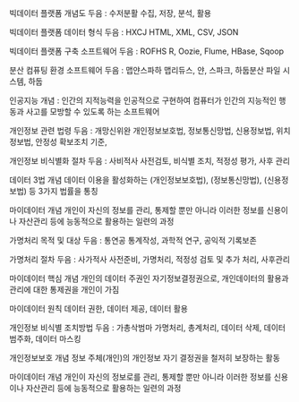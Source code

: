 빅데이터 플랫폼 개념도
두음 : 수저분활
수집, 저장, 분석, 활용

빅데이터 플랫폼 데이터 형식
두음 : HXCJ
HTML, XML, CSV, JSON    

빅데이터 플랫폼 구축 소프트웨어
두음 : ROFHS 
R, Oozie, Flume, HBase, Sqoop

분산 컴퓨팅 환경 소프트웨어
두음 : 맵얀스파하
맵리듀스, 얀, 스파크, 하둡분산 파일 시스템,  하둡

인공지능 개념 : 인간의 지적능력을 인공적으로 구현하여 컴퓨터가 인간의
지능적인 행동과 사고를 모방할 수 있도록 하는 소프트웨어

개인정보 관련 법령
두음 : 개망신위완
개인정보보호법, 정보통신망법, 신용정보법, 위치정보법, 안정성 확보조치 기준,

개인정보 비식별화 절차
두음 : 사비적사
사전검토, 비식별 조치, 적정성 평가, 사후 관리

데이터 3법 개념
데이터 이용을 활성화하는 (개인정보보호법), (정보통신망법), (신용정보법) 등 3가지 법률을 통칭

마이데이터 개념
개인이 자신의 정보를 관리, 통제할 뿐만 아니라 이러한 정보를 신용이나 자산관리 등에 
능동적으로 활용하는 일련의 과정

가명처리 목적 및 대상
두음 : 통연공
통계작성, 과학적 연구, 공익적 기록보존

가명처리 절차
두음 : 사가적사
사전준비, 가명처리, 적정성 검토 및 추가 처리, 사후관리

마이데이터 핵심 개념
개인의 데이터 주권인 자기정보결정권으로, 개인데이터의 활용과 관리에 대한 통제권을 개인이 가짐

마이데이터 원칙
데이터 권한, 데이터 제공, 데이터 활용

개인정보 비식별 조치방법
두음 : 가총삭범마
가명처리, 총계처리, 데이터 삭제, 데이터 범주화, 데이터 마스킹

개인정보보호 개념
정보 주체(개인)의 개인정보 자기 결정권을 철저히 보장하는 활동

마이데이터 개념
개인이 자신의 정보로를 관리, 통제할 뿐만 아니라 이러한 정보를 신용이나 자산관리 등에
능동적으로 활용하는 일련의 과정

